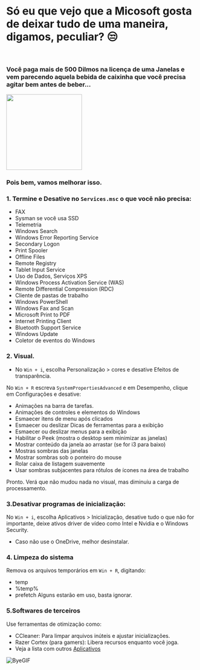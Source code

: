 # Só eu que vejo que a Micosoft gosta de deixar tudo de uma maneira, digamos, peculiar? 😒
<br>

### Você paga mais de 500 Dilmos na licença de uma Janelas e vem parecendo aquela bebida de caixinha que você precisa agitar bem antes de beber...
<img width ="200" src="https://github.com/user-attachments/assets/c3b83de2-435a-453c-b42b-09cc7764f8c5"/>
<br>

### Pois bem, vamos melhorar isso.

### 1. Termine e Desative no `Services.msc` o que você não precisa:

* FAX 
* Sysman se você usa SSD 
* Telemetria
* Windows Search
* Windows Error Reporting Service
* Secondary Logon
* Print Spooler
* Offline Files
* Remote Registry
* Tablet Input Service
* Uso de Dados, Serviços XPS
* Windows Process Activation Service (WAS)
* Remote Differential Compression (RDC)
* Cliente de pastas de trabalho
* Windows PowerShell
* Windows Fax and Scan
* Microsoft Print to PDF
* Internet Printing Client 
* Bluetooth Support Service
* Windows Update
* Coletor de eventos do Windows


### 2. Visual.
* No `Win + i`, escolha Personalização > cores e desative Efeitos de transparência.
  
No `Win + R` escreva `SystemPropertiesAdvanced` e em Desempenho, clique em Configurações e desative:
* Animações na barra de tarefas.
* Animações de controles e elementos do Windows
* Esmaecer itens de menu após clicados
* Esmaecer ou deslizar Dicas de ferramentas para a exibição
* Esmaecer ou deslizar menus para a exibição
* Habilitar o Peek (mostra o desktop sem minimizar as janelas)
* Mostrar conteúdo da janela ao arrastar (se for i3 para baixo)
* Mostras sombras das janelas
* Mostrar sombras sob o ponteiro do mouse
* Rolar caixa de listagem suavemente
* Usar sombras subjacentes para rótulos de ícones na área de trabalho

Pronto. Verá que não mudou nada no visual, mas diminuiu a carga de processamento.


### 3.Desativar programas de inicialização:

No `Win + i`, escolha Aplicativos > Inicialização, desative tudo o que não for importante, deixe ativos driver de vídeo como Intel e Nvidia e o Windows Security.
* Caso não use o OneDrive, melhor desinstalar.


### 4. Limpeza do sistema

Remova os arquivos temporários em `Win + R`, digitando:
* temp
* %temp%
* prefetch
Alguns estarão em uso, basta ignorar. 


### 5.Softwares de terceiros

Use ferramentas de otimização como:
* CCleaner: Para limpar arquivos inúteis e ajustar inicializações.
* Razer Cortex (para gamers): Libera recursos enquanto você joga.
* Veja a lista com outros [Aplicativos](https://github.com/BrunoMeloso/cool-things/blob/main/debotify%20the%20rwindows/Applications.md)


![ByeGIF](https://github.com/user-attachments/assets/0663ad14-040c-4544-833d-ed0e14e8a682)




 
